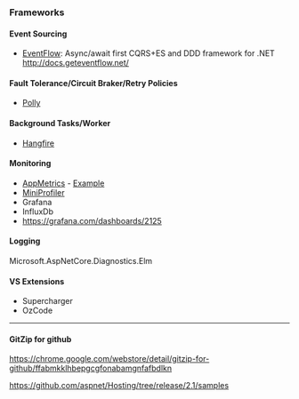 ### Frameworks

#### Event Sourcing

  * [EventFlow](https://github.com/eventflow/EventFlow):  Async/await first CQRS+ES and DDD framework for .NET http://docs.geteventflow.net/ 
  
#### Fault Tolerance/Circuit Braker/Retry Policies

  * [Polly](https://github.com/App-vNext/Polly)
  
  #### Background Tasks/Worker

  * [Hangfire](https://www.hangfire.io/)
  
#### Monitoring

* [AppMetrics](https://www.app-metrics.io/) - [Example](https://github.com/devbrsa/C-Sharp-7-and-NET-Core-2-High-Performance/tree/master/Chapter09/SampleWebApp)
* [MiniProfiler](https://miniprofiler.com/)
* Grafana
* InfluxDb
* https://grafana.com/dashboards/2125


#### Logging

Microsoft.AspNetCore.Diagnostics.Elm

#### VS Extensions

* Supercharger
* OzCode

---
 
#### GitZip for github
https://chrome.google.com/webstore/detail/gitzip-for-github/ffabmkklhbepgcgfonabamgnfafbdlkn

https://github.com/aspnet/Hosting/tree/release/2.1/samples
